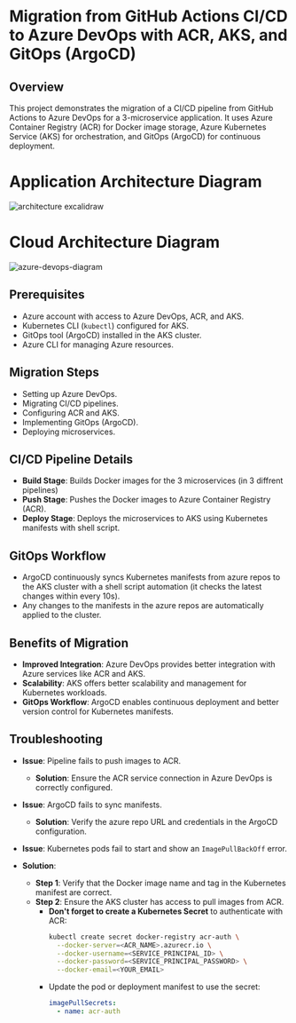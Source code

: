 # Migration from GitHub Actions CI/CD to Azure DevOps with ACR, AKS, and GitOps (ArgoCD)

## Overview

This project demonstrates the migration of a CI/CD pipeline from GitHub Actions to Azure DevOps for a 3-microservice application. It uses Azure Container Registry (ACR) for Docker image storage, Azure Kubernetes Service (AKS) for orchestration, and GitOps (ArgoCD) for continuous deployment.

# Application Architecture Diagram


![architecture excalidraw](https://github.com/user-attachments/assets/1f0a40fb-bc7b-4868-b73e-621dcdf312f9)

# Cloud Architecture Diagram



![azure-devops-diagram](https://github.com/user-attachments/assets/66170e1c-06cc-49f8-b849-7746953a563b)

## Prerequisites
- Azure account with access to Azure DevOps, ACR, and AKS.
- Kubernetes CLI (`kubectl`) configured for AKS.
- GitOps tool (ArgoCD) installed in the AKS cluster.
- Azure CLI for managing Azure resources.

## Migration Steps
- Setting up Azure DevOps.
- Migrating CI/CD pipelines.
- Configuring ACR and AKS.
- Implementing GitOps (ArgoCD).
- Deploying microservices.

## CI/CD Pipeline Details

- **Build Stage**: Builds Docker images for the 3 microservices (in 3 diffrent pipelines)
- **Push Stage**: Pushes the Docker images to Azure Container Registry (ACR).
- **Deploy Stage**: Deploys the microservices to AKS using Kubernetes manifests with shell script.

## GitOps Workflow
- ArgoCD continuously syncs Kubernetes manifests from azure repos to the AKS cluster with a shell script automation (it checks the latest changes within every 10s).
- Any changes to the manifests in the azure repos are automatically applied to the cluster.

## Benefits of Migration
- **Improved Integration**: Azure DevOps provides better integration with Azure services like ACR and AKS.
- **Scalability**: AKS offers better scalability and management for Kubernetes workloads.
- **GitOps Workflow**: ArgoCD enables continuous deployment and better version control for Kubernetes manifests.

## Troubleshooting
- **Issue**: Pipeline fails to push images to ACR.
  - **Solution**: Ensure the ACR service connection in Azure DevOps is correctly configured.
- **Issue**: ArgoCD fails to sync manifests.
  - **Solution**: Verify the azure repo URL and credentials in the ArgoCD configuration.

- **Issue**: Kubernetes pods fail to start and show an `ImagePullBackOff` error.
- **Solution**:
  - **Step 1**: Verify that the Docker image name and tag in the Kubernetes manifest are correct.
  - **Step 2**: Ensure the AKS cluster has access to pull images from ACR.
    - **Don't forget to create a Kubernetes Secret** to authenticate with ACR:
      ```bash
      kubectl create secret docker-registry acr-auth \
        --docker-server=<ACR_NAME>.azurecr.io \
        --docker-username=<SERVICE_PRINCIPAL_ID> \
        --docker-password=<SERVICE_PRINCIPAL_PASSWORD> \
        --docker-email=<YOUR_EMAIL>
      ```
    - Update the pod or deployment manifest to use the secret:
      ```yaml
      imagePullSecrets:
        - name: acr-auth
      ```
